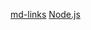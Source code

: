 [md-links](https://github.com/Laboratoria/bootcamp/assets/12631491/fc6bc380-7824-4fab-ab8f-7ab53cd9d0e4)
[Node.js](https://nodejs.org/es/)
